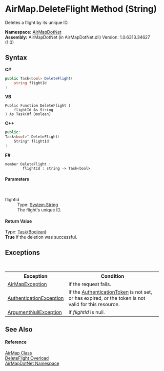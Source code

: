 # AirMap.DeleteFlight Method (String)
 

Deletes a flight by its unique ID.

**Namespace:**&nbsp;<a href="b5783ccd-d544-c2c9-c0be-1f622d02460a">AirMapDotNet</a><br />**Assembly:**&nbsp;AirMapDotNet (in AirMapDotNet.dll) Version: 1.0.6313.34627 (1.0)

## Syntax

**C#**<br />
``` C#
public Task<bool> DeleteFlight(
	string flightId
)
```

**VB**<br />
``` VB
Public Function DeleteFlight ( 
	flightId As String
) As Task(Of Boolean)
```

**C++**<br />
``` C++
public:
Task<bool>^ DeleteFlight(
	String^ flightId
)
```

**F#**<br />
``` F#
member DeleteFlight : 
        flightId : string -> Task<bool> 

```


#### Parameters
&nbsp;<dl><dt>flightId</dt><dd>Type: <a href="http://msdn2.microsoft.com/en-us/library/s1wwdcbf" target="_blank">System.String</a><br />The flight's unique ID.</dd></dl>

#### Return Value
Type: <a href="http://msdn2.microsoft.com/en-us/library/dd321424" target="_blank">Task</a>(<a href="http://msdn2.microsoft.com/en-us/library/a28wyd50" target="_blank">Boolean</a>)<br /><b>True</b> if the deletion was successful.

## Exceptions
&nbsp;<table><tr><th>Exception</th><th>Condition</th></tr><tr><td><a href="d82ff8cb-4e8e-4f49-2c4c-a1d978cbdb1c">AirMapException</a></td><td>If the request fails.</td></tr><tr><td><a href="http://msdn2.microsoft.com/en-us/library/szf0ccz1" target="_blank">AuthenticationException</a></td><td>If the <a href="d172fac5-56d6-84ac-0a61-199733a1b11c">AuthenticationToken</a> is not set, or has expired, or the token is not valid for this resource.</td></tr><tr><td><a href="http://msdn2.microsoft.com/en-us/library/27426hcy" target="_blank">ArgumentNullException</a></td><td>If *flightId* is null.</td></tr></table>

## See Also


#### Reference
<a href="5026f4ac-baf9-76bd-7dc0-4a111dd014fb">AirMap Class</a><br /><a href="188fbe79-1fcc-2039-8f5d-8a3a1247f0be">DeleteFlight Overload</a><br /><a href="b5783ccd-d544-c2c9-c0be-1f622d02460a">AirMapDotNet Namespace</a><br />